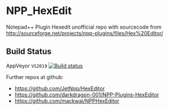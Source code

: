 # NPP_HexEdit
Notepad++ Plugin Hexedit
unofficial repo with sourcecode from http://sourceforge.net/projects/npp-plugins/files/Hex%20Editor/


Build Status
------------

AppVeyor `VS2019`  [![Build status](https://ci.appveyor.com/api/projects/status/x8j5dnfur93n6six?svg=true)](https://ci.appveyor.com/project/chcg/npp-hexedit)

Further repos at github:
- https://github.com/JetNpp/HexEditor
- https://github.com/darkdragon-001/NPP-Plugins-HexEditor
- https://github.com/mackwai/NPPHexEditor
